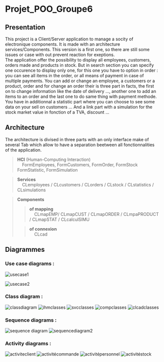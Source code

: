 # Projet_POO_Groupe6

## Presentation
This project is a Client/Server application to manage a socity of electronique components. It is made with an architecture services/Components. This version is a first one, so there are still some issues or case with out prevent reaction for exeptions.  
The application offer the possibility to display all employees, customers, orders made and products in stock. But in search section you can specify one occurence to display only one, for this one you have to option in order : you can see all items in the order, or all means of payment in case of multiple payments. You can add or change an employee, a customers or a product, order and for change an order their is three part in facts, the first on to change information like the date of delivery ..., another one to add an items to an order and the last one to do same thing with payment methode.
You have in additionnal a statistic part where you can choose to see some data on your sell on customers ... And a link part with a simulation for the stock market value in fonction of a TVA, discount ...



## Architecture 
The architecture is divised in three parts with an only interface make of several Tab which allow to have a separation beetween all fonctionnalities of the application.  

  
> **HCI** (Human-Computing Interaction)  
> &nbsp;&nbsp;&nbsp; FormEmployees, FormCustomers, FormOrder, FormStock FormStatistic, FormSimulation 


> **Services**  
> &nbsp;&nbsp;&nbsp; CLemployees / CLcustomers / CLorders / CLstock / CLstatistics / CLsimulations  


> **Components**  
> >**of mapping**  
> >&nbsp;&nbsp;&nbsp; CLmapEMP/ CLmapCUST / CLmapORDER / CLmpaPRODUCT / CLmapSTAT / CLcalculSIMU
>
> >**of connexion**  
> >&nbsp;&nbsp;&nbsp; CLcad  

## Diagrammes
### Use case diagrams :
![usecase1](https://github.com/FlorentMS/POO23_G6/assets/150123348/adfd4812-b9de-4ea4-9132-1d59df65e22f)

![usecase2](https://github.com/FlorentMS/POO23_G6/assets/150123348/ea67fdb1-9ede-4c76-b13a-d369d02b8c61)

### Class diagram :
![classdiagram](https://github.com/FlorentMS/POO23_G6/assets/150123348/9edf6fa1-436a-445f-8dba-6f7ac1a3523f)
![ihmclasses](https://github.com/FlorentMS/POO23_G6/assets/150123348/d1f1b272-89b0-4f8f-8157-5967461c436e)
![svcclasses](https://github.com/FlorentMS/POO23_G6/assets/150123348/fa51976f-3fc0-4b88-8cb9-22f5d9e2daf0)
![compclasses](https://github.com/FlorentMS/POO23_G6/assets/150123348/b94554c2-b767-4b60-ac54-400439ebd460)
![clcadclasses](https://github.com/FlorentMS/POO23_G6/assets/150123348/f603d697-6f0c-466d-bef1-350235dd90ab)

### Sequence diagrams :
![sequence diagram](https://github.com/FlorentMS/POO23_G6/assets/150123348/a3b36773-604a-439b-b146-1583c3fc1374)
![sequencediagram2](https://github.com/FlorentMS/POO23_G6/assets/150123348/62e8ac2a-6506-4e14-914e-98ce2d3fe956)

### Activity diagrams :
![activiteclient](https://github.com/FlorentMS/POO23_G6/assets/150123348/0870dfab-40f9-4944-be3e-39b3a97a388d)
![activitécommande](https://github.com/FlorentMS/POO23_G6/assets/150123348/3b0066e3-f7a9-4f6b-bc86-1017b4f8311e)
![activitépersonnel](https://github.com/FlorentMS/POO23_G6/assets/150123348/d0e9fdff-60e8-4b5d-abfa-f23f9a6ce151)
![activitéstock](https://github.com/FlorentMS/POO23_G6/assets/150123348/a98289be-a5dd-49a5-b657-6210433b29c2)



